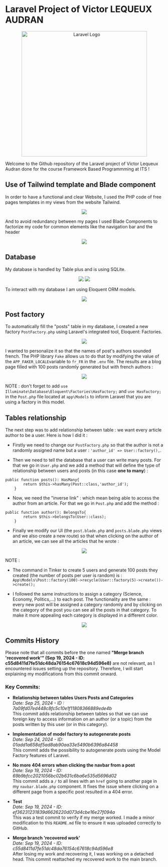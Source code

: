 # Laravel Project of Victor LEQUEUX AUDRAN

<p align="center"><a href="https://laravel.com" target="_blank"><img src="https://raw.githubusercontent.com/laravel/art/master/logo-lockup/5%20SVG/2%20CMYK/1%20Full%20Color/laravel-logolockup-cmyk-red.svg" width="400" alt="Laravel Logo"></a></p>

Welcome to the Github repository of the Laravel project of Victor Lequeux Audran done for the course Framework Based Programmming at ITS !

## Use of Tailwind template and Blade component

In order to have a functional and clear Website, I used the PHP code of free pages templates in my views from the website Tailwind.

<p align="center">
    <img src = "public/img/capture_posts.jpg">
</p>

And to avoid redundancy between my pages I used Blade Components to factorize my code for common elements like the navigation bar and the header   

<p align="center">
    <img src = "public/img/capture_blade_components.jpg">
</p>

## Database 

My database is handled by Table plus and is using SQLite.

<p align="center">
    <img src = "public/img/capture_table_plus_home.jpg">
    <img src = "public/img/capture_database_posts.jpg">
</p>

To interact with  my database I am using Eloquent ORM models.  

<p align="center">
    <img src = "public/img/capture_eloquent_ORM_model.jpg">
</p>

## Post factory

To automatically fill the "posts" table in my database, I created a new factory `PostFactory.php` using Laravel's integrated tool, Eloquent: Factories. 

<p align="center">
    <img src = "public/img/capture_code_PostFactory.jpg">
</p>

I wanted to personalize it so that the names of post's authors sounded french. The PHP library `Fake` allows us to do that by modifying the value of the `APP_FAKER_LOCALE`variable to `fr_FR` in the `.env` file. The results are a blog page filled with 100 posts randomly generated but with french authors :

<p align="center">
    <img src = "public/img/capture_autogen_posts.jpg">
</p>

NOTE : don't forget to add `use Illuminate\Database\Eloquent\Factories\HasFactory;` and `use HasFactory;` in the `Post.php` file located at `app\Models` to inform Laravel that you are using a factory in this model. 

## Tables relationship

The next step was to add relationship between table : we want every article author to be a user. Here is how I did it : 

- Firstly we need to change our `PostFactory.php` so that the author is not a randomly assigned name but a user : `'author_id' => User::factory(),`. 

- Then we need to tell the database that a user can write many posts. For that we go in `User.php` and we add a method that will define the type of relationship between users and posts (in this case **one to many**) : 
```
public function posts(): HasMany{
        return $this->hasMany(Post::class,'author_id');
    }
```

- Now, we need the "inverse link" : which mean being able to access the author from an article. For that we go in `Post.php` and add the method : 
```
public function author(): BelongsTo{
        return $this->belongsTo(User::class);
    }
```

- Finally we modify our UI (the `post.blade.php` and `posts.blade.php` views and we also create a new route) so that when clicking on the author of an article, we can see all the articles that he wrote :

<p align="center">
    <img src = "public/img/capture_recherche_article_meme_auteur.jpg">
</p>

NOTE : 
- The command in Tinker to create 5 users and generate 100 posts they created (the number of posts per user is random) is : `App\Models\Post::factory(100)->recycle(User::factory(5)->create())->create();` 

- I followed the same instructions to assign a category (Science, Economy, Politics,...) to each post. The functionality are the same : every new post will be assigned a category randomly and by clicking on the category of the post you can see all the posts in that category. To make it more appealing each category is displayed in a different color. 

<p align="center">
    <img src = "public/img/capture_recherche_article_meme_cate.jpg">
</p>

## Commits History

Please note that all commits before the one named **"Merge branch 'recovered work'" (Sep 19, 2024 - ID: c55d8411d7fe51dc48da76154c67618c94d596e8)** are not relevant, as I encountered issues setting up the repository. Therefore, I will start explaining my modifications from this commit onward.

### Key Commits:

- **Relationship between tables Users Posts and Categories**  
  *Date: Sep 25, 2024 - ID : 7a09fd07ed448c8fc5c10e1f11808366889ede4b*  
  This commit adds relationship between tables so that we can use foreign key to access information on an author (or a topic) from the posts written by this user (or in this category).

- **Implementation of model factory to autogenerate posts**  
  *Date: Sep 24, 2024 - ID: 01add1a658af5ad8ab90aa33e5490b6396a84458*  
  This commit adds the possibility to autogenerate posts using the Model Factory features of Laravel.

- **No more 404 errors when clicking the navbar from a post**  
  *Date: Sep 19, 2024 - ID: 69b9bfcc2021056bc02b631c6ba6e535d5696d02*  
  This commit adds a `/` to all lines with an `href` going to another page in my `navbar.blade.php` component. It fixes the issue where clicking on a different page from a specific post resulted in a 404 error.

- **Test**  
  *Date: Sep 19, 2024 - ID: ef36231231839d6626220d073d4cbe16e27f094a*  
  This was a test commit to verify if my merge worked. I made a minor modification to this `README.md` file to ensure it was uploaded correctly to GitHub.

- **Merge branch 'recovered work'**  
  *Date: Sep 19, 2024 - ID: c55d8411d7fe51dc48da76154c67618c94d596e8*  
  After losing my work and recovering it, I was working on a detached head. This commit reattached my recovered work to the main branch.

